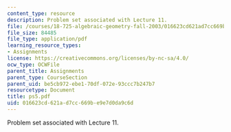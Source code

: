 ```yaml
---
content_type: resource
description: Problem set associated with Lecture 11.
file: /courses/18-725-algebraic-geometry-fall-2003/016623cd621ad7cc669be9e7d0da9c6d_ps5.pdf
file_size: 84485
file_type: application/pdf
learning_resource_types:
- Assignments
license: https://creativecommons.org/licenses/by-nc-sa/4.0/
ocw_type: OCWFile
parent_title: Assignments
parent_type: CourseSection
parent_uid: be5cb972-ebe1-70df-072e-93ccc7b247b7
resourcetype: Document
title: ps5.pdf
uid: 016623cd-621a-d7cc-669b-e9e7d0da9c6d
---
```

Problem set associated with Lecture 11.